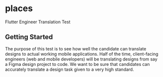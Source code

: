 # places

Flutter Engineer Translation Test

## Getting Started

The purpose of this test is to see how well the candidate can translate designs to actual working mobile applications. 
Half of the time, client-facing engineers (web and mobile developers) will be translating designs from say a Figma design project to code. 
We want to be sure that candidates can accurately translate a design task given to a very high standard.


